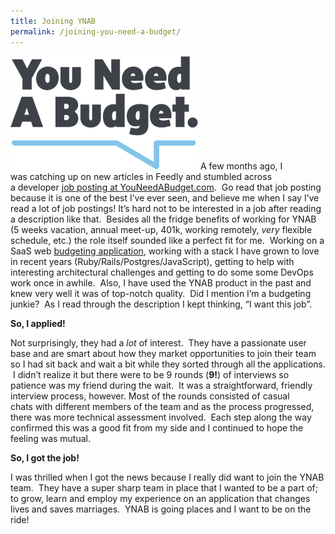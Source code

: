 ```yaml
---
title: Joining YNAB
permalink: /joining-you-need-a-budget/
---
```

![YNAB](YNAB_logo-300x181.png#pull-left)
A few months ago, I was catching up on new articles in Feedly and stumbled across a developer [job posting at YouNeedABudget.com](https://www.youneedabudget.com/careers/).  Go read that job posting because it is one of the best I&#8217;ve ever seen, and believe me when I say I&#8217;ve read a lot of job postings! <!--more--> It&#8217;s hard not to be interested in a job after reading a description like that.  Besides all the fridge benefits of working for YNAB (5 weeks vacation, annual meet-up, 401k, working remotely, *very* flexible schedule, etc.) the role itself sounded like a perfect fit for me.  Working on a SaaS web [budgeting application](/bento-budget/), working with a stack I have grown to love in recent years (Ruby/Rails/Postgres/JavaScript), getting to help with interesting architectural challenges and getting to do some some DevOps work once in awhile.  Also, I have used the YNAB product in the past and knew very well it was of top-notch quality.  Did I mention I&#8217;m a budgeting junkie?  As I read through the description I kept thinking, &#8220;I want this job&#8221;.

**So, I applied!**

Not surprisingly, they had a *lot* of interest.  They have a passionate user base and are smart about how they market opportunities to join their team so I had sit back and wait a bit while they sorted through all the applications.  I didn&#8217;t realize it but there were to be 9 rounds (**9!**) of interviews so patience was my friend during the wait.  It was a straightforward, friendly interview process, however. Most of the rounds consisted of casual chats with different members of the team and as the process progressed, there was more technical assessment involved.  Each step along the way confirmed this was a good fit from my side and I continued to hope the feeling was mutual.

**So, I got the job!**

I was thrilled when I got the news because I really did want to join the YNAB team.  They have a super sharp team in place that I wanted to be a part of; to grow, learn and employ my experience on an application that changes lives and saves marriages.  YNAB is going places and I want to be on the ride!
